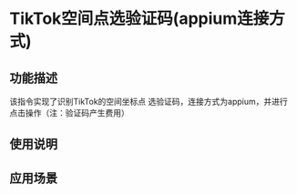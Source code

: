 # TikTok空间点选验证码(appium连接方式)
## 功能描述
该指令实现了识别TikTok的空间坐标点
选验证码，连接方式为appium，并进行
点击操作（注：验证码产生费用）
## 使用说明
## 应用场景
